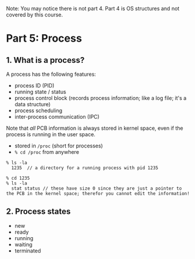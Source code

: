 Note: You may notice there is not part 4. Part 4 is OS structures and not covered by this course.

# Part 5: Process

## 1. What is a process?
A process has the following features:
  - process ID (PID)
  - running state / status
  - process control block (records process information; like a log file; it's a data structure)
  - process scheduling
  - inter-process communication (IPC)

Note that _all_ PCB information is always stored in kernel space, even if the process is running in the user space.
  - stored in `/proc` (short for processes)
  - `% cd /proc` from anywhere

```
% ls -la
  1235  // a directory for a running process with pid 1235

% cd 1235
% ls -la
  stat status // these have size 0 since they are just a pointer to the PCB in the kernel space; therefor you cannot edit the information!
```

## 2. Process states
  - new
  - ready
  - running
  - waiting 
  - terminated

